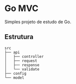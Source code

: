 # Go MVC

Simples projeto de estudo de Go.

## Estrutura

```
src
├── api
│   ├── controller
│   ├── request
│   ├── response
│   └── validate
├── config
└── model
```
